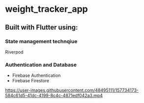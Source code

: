 # weight_tracker_app

## Built with Flutter using:

### State management technqiue 
Riverpod

### Authentication and Database
- Firebase Authentication
- Firebase Firestore


https://user-images.githubusercontent.com/48495111/157734173-584c61d5-41dc-4199-8c4c-4871edf042a3.mp4

